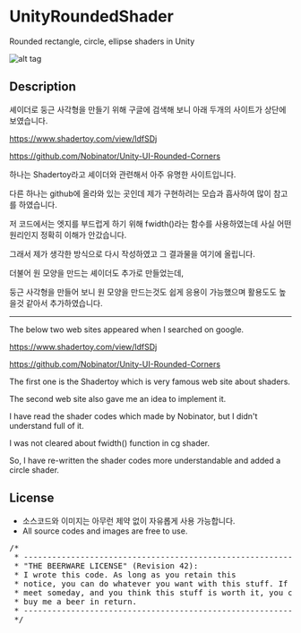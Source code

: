 # UnityRoundedShader
Rounded rectangle, circle, ellipse shaders in Unity

![alt tag](https://github.com/sunduk/UnityRoundedShader/blob/master/preview.gif?raw=true)

## Description
셰이더로 둥근 사각형을 만들기 위해 구글에 검색해 보니 아래 두개의 사이트가 상단에 보였습니다.

https://www.shadertoy.com/view/ldfSDj

https://github.com/Nobinator/Unity-UI-Rounded-Corners

하나는 Shadertoy라고 셰이더와 관련해서 아주 유명한 사이트입니다.

다른 하나는 github에 올라와 있는 곳인데 제가 구현하려는 모습과 흡사하여 많이 참고를 하였습니다.

저 코드에서는 엣지를 부드럽게 하기 위해 fwidth()라는 함수를 사용하였는데 사실 어떤 원리인지 정확히 이해가 안갔습니다.

그래서 제가 생각한 방식으로 다시 작성하였고 그 결과물을 여기에 올립니다.

더불어 원 모양을 만드는 셰이더도 추가로 만들었는데,

둥근 사각형을 만들어 보니 원 모양을 만드는것도 쉽게 응용이 가능했으며 활용도도 높을것 같아서 추가하였습니다.


-----


The below two web sites appeared when I searched on google.

https://www.shadertoy.com/view/ldfSDj

https://github.com/Nobinator/Unity-UI-Rounded-Corners


The first one is the Shadertoy which is very famous web site about shaders.

The second web site also gave me an idea to implement it.

I have read the shader codes which made by Nobinator, but I didn't understand full of it.

I was not cleared about fwidth() function in cg shader.

So, I have re-written the shader codes more understandable and added a circle shader.


## License
- 소스코드와 이미지는 아무런 제약 없이 자유롭게 사용 가능합니다.
- All source codes and images are free to use.

<pre>
/*
 * ------------------------------------------------------------
 * "THE BEERWARE LICENSE" (Revision 42):
 * I wrote this code. As long as you retain this 
 * notice, you can do whatever you want with this stuff. If we
 * meet someday, and you think this stuff is worth it, you can
 * buy me a beer in return.
 * ------------------------------------------------------------
 */
 </pre>
 
